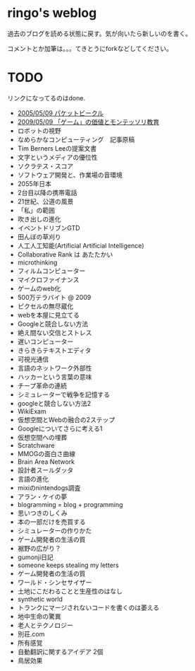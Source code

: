 ringo's weblog
====
過去のブログを読める状態に戻す。気が向いたら新しいのを書く。

コメントとか加筆は。。。てきとうにforkなどしてください。

TODO
====
リンクになってるのはdone.

 -  [2005/05/09 パケットビークル](2005_05_09_packet_vehicle.md)
 -  [2009/05/09 「ゲーム」の価値とモンテッソリ教育](2009_05_09_game_and_montessori.md)
 -  ロボットの視野
 -  なめらかなコンピューティング　記事原稿
 -  Tim Berners Leeの提案文書
 -  文字というメディアの優位性
 -  ソクラテス・スコア
 -  ソフトウェア開発と、作業場の音環境
 -  2055年日本
 -  2台目以降の携帯電話
 -  21世紀、公道の風景
 -  「私」の範囲
 -  吹き出しの進化
 -  イベントドリブンGTD
 -  田んぼの草刈り
 -  人工人工知能(Artificial Artificial Intelligence)
 -  Collaborative Rank は あたたかい
 -  microthinking
 -  フィルムコンピューター
 -  マイクロファイナンス
 -  ゲームのweb化
 -  500万テラバイト @ 2009
 -  ピクセルの無尽蔵化
 -  webを本屋に見立てる
 -  Googleと競合しない方法
 -  絶え間ない交信とストレス
 -  遅いコンピューター
 -  きらきらテキストエディタ
 -  可視光通信
 -  言語のネットワーク外部性
 -  ハッカーという言葉の意味
 -  チープ革命の連続
 -  シミュレーターで戦争を記憶する
 -  googleと競合しない方法2
 -  WikiExam
 -  仮想空間とWebの融合の2ステップ
 -  Googleについてさらに考える1
 -  仮想空間への埋葬
 -  Scratchware
 -  MMOGの面白さ曲線
 -  Brain Area Network
 -  設計者スールダッタ
 -  言語の進化
 -  mixiのnintendogs調査
 -  アラン・ケイの夢
 -  blogramming = blog + programming
 -  思いつきのしくみ
 -  本の一部だけを売買する
 -  シミュレーターの作りかた
 -  ゲーム開発者の生活の質
 -  裾野の広がり？
 -  gumonji日記
 -  someone keeps stealing my letters
 -  ゲーム開発者の生活の質
 -  ワールド・シンセサイザー
 -  土地にこだわることと生産性のはなし
 -  synthetic world
 -  トランクにマージされないコードを書くのは萎える
 -  地中生命の驚異
 -  老人とテクノロジー
 -  別荘.com
 -  所有感覚
 -  自動翻訳に関するアイデア 2個
 -  鳥居効果


